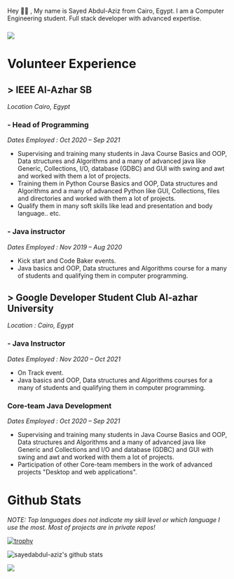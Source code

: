 Hey 🙋‍♂️ , My name is Sayed Abdul-Aziz from Cairo, Egypt. I am a Computer Engineering student. Full stack developer with advanced expertise.
###
![](https://komarev.com/ghpvc/?username=sayedabdul-aziz)
###
# Volunteer Experience
## > IEEE Al-Azhar SB
*Location Cairo, Egypt*
### - Head of Programming
*Dates Employed : Oct 2020 – Sep 2021*   
- Supervising and training many students in Java Course Basics and OOP, Data structures and Algorithms and a many of advanced java like Generic, Collections, I/O, database (GDBC) and GUI with swing and awt and worked with them a lot of projects.
- Training them in Python Course Basics and OOP, Data structures and Algorithms and a many of advanced Python like GUI, Collections, files and directories and worked with them a lot of projects.
- Qualify them in many soft skills like lead and presentation and body language.. etc.

### - Java instructor
*Dates Employed : Nov 2019 – Aug 2020*

- Kick start and Code Baker events.
- Java basics and OOP, Data structures and Algorithms course for a many of students and qualifying them in computer programming.

## > Google Developer Student Club Al-azhar University
*Location : Cairo, Egypt*
### - Java Instructor
*Dates Employed : Nov 2020 – Oct 2021*
- On Track event.
- Java basics and OOP, Data structures and Algorithms courses for a many of students and qualifying them in computer programming.
### Core-team Java Development
*Dates Employed : Oct 2020 – Sep 2021*
- Supervising and training many students in Java Course Basics and OOP, Data structures and Algorithms and a many of advanced java like Generic and Collections and I/O and database (GDBC) and GUI with swing and awt and worked with them a lot of projects.
- Participation of other Core-team members in the work of advanced projects "Desktop and web applications".


# Github Stats

*NOTE: Top languages does not indicate my skill level or which language I use the most. Most of projects are in private repos!*

<!-- <a href="https://github.com/sayedabdul-aziz">
  <img align="center" src="https://github-readme-stats.vercel.app/api?username=sayedabdul-aziz&show_icons=true&theme=gruvbox&count_private=true" alt="Sayed Abdul-Aziz github stats" />
</a>

<a href="https://github.com/sayedabdul-aziz">
  <img align="center" src="https://github-readme-stats.vercel.app/api/top-langs/?username=sayedabdul-aziz&layout=compact&theme=gruvbox" />
</a>

<p align='center'>
<img align='center' src="https://visitor-badge.glitch.me/badge?page_id=sayedabdul-aziz.visitor-badge">
<p/> -->

[![trophy](https://github-profile-trophy.vercel.app/?username=sayedabdul-aziz&theme=onedark)](https://github.com/ryo-ma/github-profile-trophy)

<img align="center" src="https://github-readme-stats.vercel.app/api?username=sayedabdul-aziz&show_icons=true&include_all_commits=true&theme=tokyonight&hide_border=true" alt="sayedabdul-aziz's github stats" /></a>

<img align="center" src="https://github-readme-stats.vercel.app/api/top-langs/?username=sayedabdul-aziz&layout=compact&theme=tokyonight&hide_border=true" /></a>

